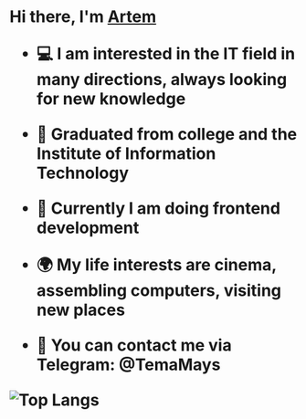 <h1 align="left">Hi there, I'm <a href="https://github.com/TemaI1">Artem</a>


* 💻 I am interested in the IT field in many directions, always looking for new knowledge

* 📖 Graduated from college and the Institute of Information Technology

* 📝 Currently I am doing frontend development

* 🌍 My life interests are cinema, assembling computers, visiting new places

* 📩 You can contact me via Telegram: @TemaMays

![Top Langs](https://github-readme-stats.vercel.app/api/top-langs/?username=TemaI1&hide=python)
